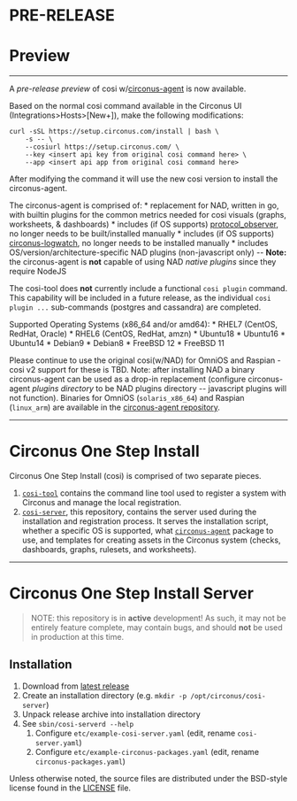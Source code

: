 # PRE-RELEASE

# Preview

---

A _pre-release preview_ of cosi w/[circonus-agent](https://github.com/circonus-labs/circonus-agent) is now available.

Based on the normal cosi command available in the Circonus UI (Integrations>Hosts>[New+]), make the following modifications:

```
curl -sSL https://setup.circonus.com/install | bash \
    -s -- \
    --cosiurl https://setup.circonus.com/ \
    --key <insert api key from original cosi command here> \
    --app <insert api app from original cosi command here>
```

After modifying the command it will use the new cosi version to install the circonus-agent.

The circonus-agent is comprised of:
    * replacement for NAD, written in go, with builtin plugins for the common metrics needed for cosi visuals (graphs, worksheets, & dashboards)
    * includes (if OS supports) [protocol_observer](https://github.com/circonus-labs/wirelatency/protocol_observer), no longer needs to be built/installed manually
    * includes (if OS supports) [circonus-logwatch](https://github.com/circonus-labs/circonus-logwatch), no longer needs to be installed manually
    * includes OS/version/architecture-specific NAD plugins (non-javascript only) -- **Note:** the circonus-agent is **not** capable of using NAD _native plugins_ since they require NodeJS

The cosi-tool does **not** currently include a functional `cosi plugin` command. This capability will be included in a future release, as the individual `cosi plugin ...` sub-commands (postgres and cassandra) are completed.

Supported Operating Systems (x86_64 and/or amd64):
    * RHEL7 (CentOS, RedHat, Oracle)
    * RHEL6 (CentOS, RedHat, amzn)
    * Ubuntu18
    * Ubuntu16
    * Ubuntu14
    * Debian9
    * Debian8
    * FreeBSD 12
    * FreeBSD 11

Please continue to use the original cosi(w/NAD) for OmniOS and Raspian - cosi v2 support for these is TBD. Note: after installing NAD a binary circonus-agent can be used as a drop-in replacement (configure circonus-agent _plugins directory_ to be NAD plugins directory -- javascript plugins will not function). Binaries for OmniOS (`solaris_x86_64`) and Raspian (`linux_arm`) are available in the [circonus-agent repository](https://github.com/circonus-labs/circonus-agent/releases/latest).

---

# Circonus One Step Install

Circonus One Step Install (cosi) is comprised of two separate pieces.

1. [`cosi-tool`](https://github.com/circonus-labs/cosi-tool) contains the command line tool used to register a system with Circonus and manage the local registration.
1. [`cosi-server`](https://github.com/circonus-labs/cosi-server), this repository, contains the server used during the installation and registration process. It serves the installation script, whether a specific OS is supported, what [`circonus-agent`](https://github.com/circonus-labs/circonus-agent) package to use, and templates for creating assets in the Circonus system (checks, dashboards, graphs, rulesets, and worksheets).

---

# Circonus One Step Install Server

> NOTE: this repository is in **active** development! As such, it may not be entirely feature complete, may contain bugs, and should **not** be used in production at this time.

## Installation

1. Download from [latest release](https://github.com/circonus-labs/cosi-server/releases/latest)
1. Create an installation directory (e.g. `mkdir -p /opt/circonus/cosi-server`)
1. Unpack release archive into installation directory
1. See `sbin/cosi-serverd --help`
    1. Configure `etc/example-cosi-server.yaml` (edit, rename `cosi-server.yaml`)
    1. Configure `etc/example-circonus-packages.yaml` (edit, rename `circonus-packages.yaml`)

Unless otherwise noted, the source files are distributed under the BSD-style license found in the [LICENSE](LICENSE) file.

